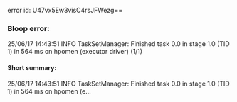 error id: U47vx5Ew3visC4rsJFWezg==
### Bloop error:

25/06/17 14:43:51 INFO TaskSetManager: Finished task 0.0 in stage 1.0 (TID 1) in 564 ms on hpomen (executor driver) (1/1)
#### Short summary: 

25/06/17 14:43:51 INFO TaskSetManager: Finished task 0.0 in stage 1.0 (TID 1) in 564 ms on hpomen (e...